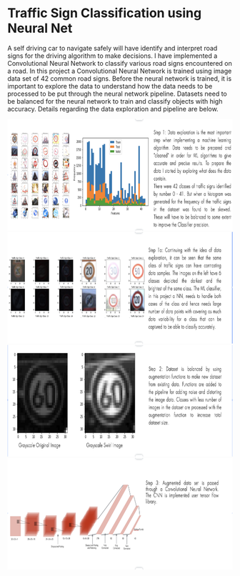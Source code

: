 # Traffic Sign Classification using Neural Net
A self driving car to navigate safely will have identify and interpret road signs for the driving algorithm to make decisions. I have implemented a Convolutional Neural Network to classify various road signs encountered on a road. In this project a Convolutional Neural Network is trained using image data set of 42 common road signs. Before the neural network is trained, it is important to explore the data to understand how the data needs to be processed to be put through the neural network pipeline. Datasets need to be balanced for the neural network to train and classify objects with high accuracy. Details regarding the data exploration and pipeline are below. 

<img src="https://github.com/nitishsanghi/Computer-Vision/blob/main/TrafficSignClassifer/pipelineimages/step1.png" width="750" height="250">
<img src="https://github.com/nitishsanghi/Computer-Vision/blob/main/TrafficSignClassifer/pipelineimages/step1a.png" width="750" height="250">
<img src="https://github.com/nitishsanghi/Computer-Vision/blob/main/TrafficSignClassifer/pipelineimages/step2.png" width="750" height="250">
<img src="https://github.com/nitishsanghi/Computer-Vision/blob/main/TrafficSignClassifer/pipelineimages/step3.png" width="750" height="250">

